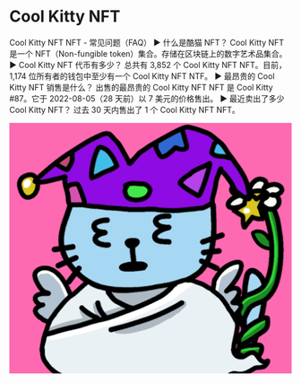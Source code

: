 # Cool Kitty NFT

Cool Kitty NFT NFT - 常见问题（FAQ）
▶ 什么是酷猫 NFT？
Cool Kitty NFT 是一个 NFT（Non-fungible token）集合。存储在区块链上的数字艺术品集合。
▶ Cool Kitty NFT 代币有多少？
总共有 3,852 个 Cool Kitty NFT NFT。目前，1,174 位所有者的钱包中至少有一个 Cool Kitty NFT NTF。
▶ 最昂贵的 Cool Kitty NFT 销售是什么？
出售的最昂贵的 Cool Kitty NFT NFT 是 Cool Kitty #87。它于 2022-08-05（28 天前）以 7 美元的价格售出。
▶ 最近卖出了多少 Cool Kitty NFT？
过去 30 天内售出了 1 个 Cool Kitty NFT NFT。

![nft](1.png)
